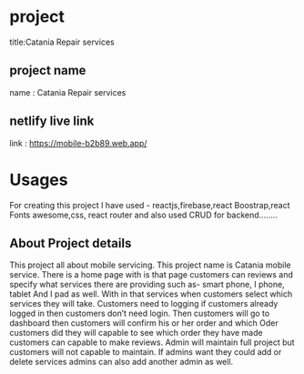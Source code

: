 # project 

title:Catania Repair services

## project name  
name : Catania Repair services

## netlify live link
link : https://mobile-b2b89.web.app/

# Usages
For creating this project I have used - reactjs,firebase,react Boostrap,react Fonts awesome,css, react router and also used CRUD for backend........

## About Project details
This project all about mobile servicing. This project name is Catania mobile service. There is a home page with is that page customers can reviews and specify what services there are providing such as- smart phone, I phone, tablet And I pad as well. With in that services when customers select which services they will take. Customers need to logging if customers already logged in then customers don’t need login. Then customers will go to dashboard then customers will confirm his or her order and which Oder customers did they will capable to see which order they have made customers can capable to make reviews. 
Admin will maintain full project but customers will not capable to maintain. If admins want they could add or delete services admins can also add another admin as well.
